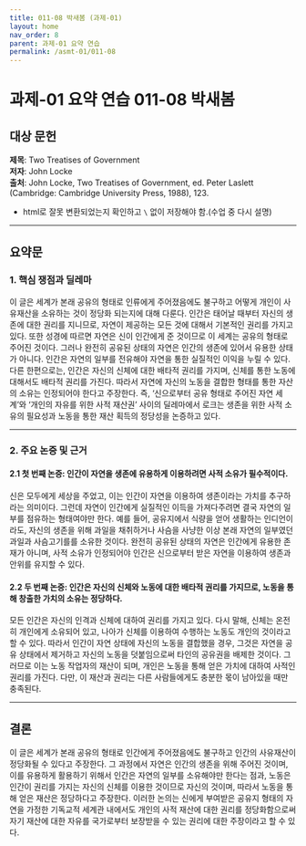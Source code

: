 ```yaml
---  
title: 011-08 박새봄 (과제-01)  
layout: home  
nav_order: 8  
parent: 과제-01 요약 연습  
permalink: /asmt-01/011-08  
---
```


# 과제-01 요약 연습 011-08 박새봄 

## 대상 문헌    
**제목**: Two Treatises of Government     
**저자**: John Locke  
**출처**: John Locke, Two Treatises of Government, ed. Peter Laslett (Cambridge: Cambridge University Press, 1988), 123.


- html로 잘못 변환되었는지 확인하고 `\` 없이 저장해야 함.(수업 중 다시 설명)

---

## 요약문  

### 1. 핵심 쟁점과 딜레마    
이 글은 세계가 본래 공유의 형태로 인류에게 주어졌음에도 불구하고 어떻게 개인이 사유재산을 소유하는 것이 정당화 되는지에 대해 다룬다. 인간은 태어날 때부터 자신의 생존에 대한 권리를 지니므로, 자연이 제공하는 모든 것에 대해서 기본적인 권리를 가지고 있다. 또한 성경에 따르면 자연은 신이 인간에게 준 것이므로 이 세계는 공유의 형태로 주어진 것이다. 그러나 완전히 공유된 상태의 자연은 인간의 생존에 있어서 유용한 상태가 아니다. 인간은 자연의 일부를 전유해야 자연을 통한 실질적인 이익을 누릴 수 있다. 다른 한편으로는, 인간은 자신의 신체에 대한 배타적 권리를 가지며, 신체를 통한 노동에 대해서도 배타적 권리를 가진다. 따라서 자연에 자신의 노동을 결합한 형태를 통한 자산의 소유는 인정되어야 한다고 주장한다. 즉, ‘신으로부터 공유 형태로 주어진 자연 세계’와 ‘개인의 자유를 위한 사적 재산권’ 사이의 딜레마에서 로크는 생존을 위한 사적 소유의 필요성과 노동을 통한 재산 획득의 정당성을 논증하고 있다.

---

### 2. 주요 논증 및 근거  

#### 2.1 첫 번째 논증: 인간이 자연을 생존에 유용하게 이용하려면 사적 소유가 필수적이다.    
신은 모두에게 세상을 주었고, 이는 인간이 자연을 이용하여 생존이라는 가치를 추구하라는 의미이다. 그런데 자연이 인간에게 실질적인 이득을 가져다주려면 결국 자연의 일부를 점유하는 형태여야만 한다. 예를 들어, 공유지에서 식량을 얻어 생활하는 인디언이라도, 자신의 생존을 위해 과일을 채취하거나 사슴을 사냥한 이상 본래 자연의 일부였던 과일과 사슴고기를를 소유한 것이다. 완전히 공유된 상태의 자연은 인간에게 유용한 존재가 아니며, 사적 소유가 인정되어야 인간은 신으로부터 받은 자연을 이용하여 생존과 안위를 유지할 수 있다.   
  

#### 2.2 두 번째 논증: 인간은 자신의 신체와 노동에 대한 배타적 권리를 가지므로, 노동을 통해 창출한 가치의 소유는 정당하다.    
모든 인간은 자신의 인격과 신체에 대하여 권리를 가지고 있다. 다시 말해, 신체는 온전히 개인에게 소유되어 있고, 나아가 신체를 이용하여 수행하는 노동도 개인의 것이라고 할 수 있다. 따라서 인간이 자연 상태에 자신의 노동을 결합했을 경우, 그것은 자연을 공유 상태에서 제거하고 자신의 노동을 덧붙임으로써 타인의 공유권을 배제한 것이다. 그러므로 이는 노동 작업자의 재산이 되며, 개인은 노동을 통해 얻은 가치에 대하여 사적인 권리를 가진다. 다만, 이 재산과 권리는 다른 사람들에게도 충분한 몫이 남아있을 때만 충족된다. 

---

## 결론    
이 글은 세계가 본래 공유의 형태로 인간에게 주어졌음에도 불구하고 인간의 사유재산이 정당화될 수 있다고 주장한다. 그 과정에서 자연은 인간의 생존을 위해 주어진 것이며, 이를 유용하게 활용하기 위해서 인간은 자연의 일부를 소유해야만 한다는 점과, 노동은 인간이 권리를 가지는 자신의 신체를 이용한 것이므로 자신의 것이며, 따라서 노동을 통해 얻은 재산은 정당하다고 주장한다. 이러한 논의는 신에게 부여받은 공유지 형태의 자연을 가정한 기독교적 세계관 내에서도 개인의 사적 재산에 대한 권리를 정당화함으로써 자기 재산에 대한 자유를 국가로부터 보장받을 수 있는 권리에 대한 주장이라고 할 수 있다. 

